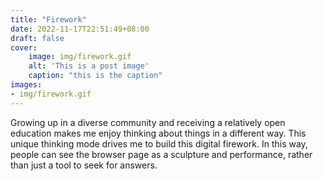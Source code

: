 ```yaml
---
title: "Firework"
date: 2022-11-17T22:51:49+08:00
draft: false
cover:
    image: img/firework.gif
    alt: 'This is a post image'
    caption: "this is the caption"
images:
- img/firework.gif
---
```


Growing up in a diverse community and receiving a relatively open education makes me enjoy thinking about things in a different way. This unique thinking mode drives me to build this digital firework. In this way, people can see the browser page as a sculpture and performance, rather than just a tool to seek for answers.